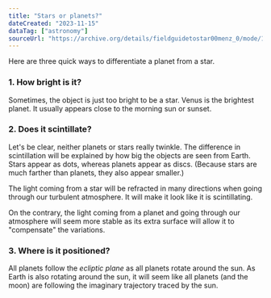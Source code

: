 ```yaml
---
title: "Stars or planets?"
dateCreated: "2023-11-15"
dataTag: ["astronomy"]
sourceUrl: "https://archive.org/details/fieldguidetostar00menz_0/mode/1up"
---
```


Here are three quick ways to differentiate a planet from a star.

### 1. How bright is it?

Sometimes, the object is just too bright to be a star. Venus is the brightest planet. It usually appears close to the morning sun or sunset. 

### 2. Does it scintillate?

Let's be clear, neither planets or stars really twinkle. The difference in scintillation will be explained by how big the objects are seen from Earth. Stars appear as dots, whereas planets appear as discs. (Because stars are much farther than planets, they also appear smaller.)

The light coming from a star will be refracted in many directions when going through our turbulent atmosphere. It will make it look like it is scintillating.

On the contrary, the light coming from a planet and going through our atmosphere will seem more stable as its extra surface will allow it to "compensate" the variations.

### 3. Where is it positioned?

All planets follow the _ecliptic plane_ as all planets rotate around the sun. As Earth is also rotating around the sun, it will seem like all planets (and the moon) are following the imaginary trajectory traced by the sun.